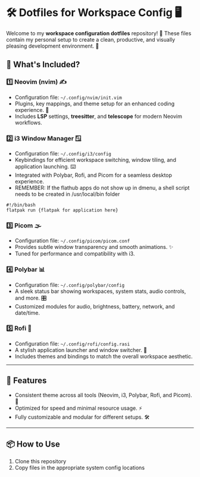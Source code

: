 # 🛠️ Dotfiles for Workspace Config 🖥️

Welcome to my **workspace configuration dotfiles** repository! 🎉 These files contain my personal setup to create a clean, productive, and visually pleasing development environment. 🚀

## 📁 What's Included?

### 1️⃣ **Neovim (nvim)** ✍️
- Configuration file: `~/.config/nvim/init.vim`
- Plugins, key mappings, and theme setup for an enhanced coding experience. 🎨
- Includes **LSP** settings, **treesitter**, and **telescope** for modern Neovim workflows.

### 2️⃣ **i3 Window Manager** 🪟
- Configuration file: `~/.config/i3/config`
- Keybindings for efficient workspace switching, window tiling, and application launching. ⌨️
- Integrated with Polybar, Rofi, and Picom for a seamless desktop experience.
- REMEMBER: If the flathub apps do not show up in dmenu, a shell script needs to be created in /usr/local/bin folder
```
#!/bin/bash
flatpak run {flatpak for application here}
```

### 3️⃣ **Picom** 🌫️
- Configuration file: `~/.config/picom/picom.conf`
- Provides subtle window transparency and smooth animations. ✨
- Tuned for performance and compatibility with i3.

### 4️⃣ **Polybar** 📊
- Configuration file: `~/.config/polybar/config`
- A sleek status bar showing workspaces, system stats, audio controls, and more. 🎛️
- Customized modules for audio, brightness, battery, network, and date/time.

### 5️⃣ **Rofi** 🎩
- Configuration file: `~/.config/rofi/config.rasi`
- A stylish application launcher and window switcher. 🚀
- Includes themes and bindings to match the overall workspace aesthetic.

---

## 🌟 Features
- Consistent theme across all tools (Neovim, i3, Polybar, Rofi, and Picom). 🎨
- Optimized for speed and minimal resource usage. ⚡
- Fully customizable and modular for different setups. 🛠️

---

## 📦 How to Use
1. Clone this repository
2. Copy files in the appropriate system config locations
